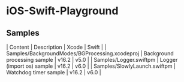 # iOS-Swift-Playground

## Samples

| Content                                        | Description                  | Xcode | Swift |
| Samples/BackgroundModes/BGProcessing.xcodeproj | Background processing sample | v16.2 | v5.0  |
| Samples/Logger.swiftpm                         | Logger (import os) sample    | v16.2 | v6.0  |
| Samples/SlowlyLaunch.swiftpm                   | Watchdog timer sample        | v16.2 | v6.0  |